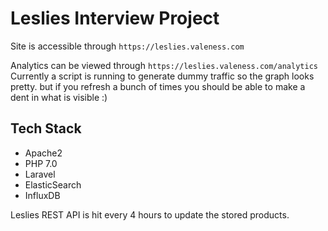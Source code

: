 # Leslies Interview Project
Site is accessible through `https://leslies.valeness.com`

Analytics can be viewed through `https://leslies.valeness.com/analytics` Currently a script is running to generate dummy 
traffic so the graph looks pretty. but if you refresh a bunch of times you should be able to make a dent in what is visible :)

## Tech Stack
* Apache2
* PHP 7.0
* Laravel
* ElasticSearch
* InfluxDB

Leslies REST API is hit every 4 hours to update the stored products.
